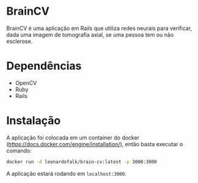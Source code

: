 # BrainCV

BrainCV é uma aplicação em Rails que utiliza redes neurais para verificar, dada uma imagem de tomografia axial, se uma pessoa tem ou não esclerose.

# Dependências

- OpenCV
- Ruby
- Rails

# Instalação

A aplicação foi colocada em um container do docker (https://docs.docker.com/engine/installation/), então basta executar o comando:

```bash
docker run -d leonardofalk/brain-cv:latest -p 3000:3000
```

A aplicação estará rodando em `localhost:3000`.
